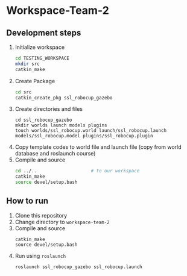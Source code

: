 # Workspace-Team-2

## Development steps
1. Initialize workspace
    ```sh
    cd TESTING_WORKSPACE
    mkdir src
    catkin_make
    ```
2. Create Package
    ```sh
    cd src
    catkin_create_pkg ssl_robocup_gazebo
    ```
3. Create directories and files
    ```
    cd ssl_robocup_gazebo
    mkdir worlds launch models plugins
    touch worlds/ssl_robocup.world launch/ssl_robocup.launch models/ssl_robocup.model plugins/ssl_robocup.plugin
    ```
4. Copy template codes to world file and launch file (copy from world database and roslaunch course)
5. Compile and source
    ```sh
    cd ../..                    # to our workspace
    catkin_make
    source devel/setup.bash
    ```

## How to run
1. Clone this repository
2. Change directory to `workspace-team-2`
3. Compile and source
    ```
    catkin_make
    source devel/setup.bash
    ```
4. Run using `roslaunch`
    ```
    roslaunch ssl_robocup_gazebo ssl_robocup.launch 
    ```

